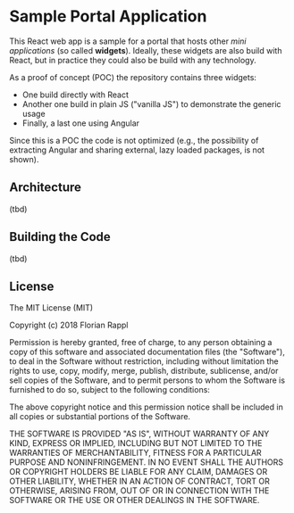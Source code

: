 # Sample Portal Application

This React web app is a sample for a portal that hosts other *mini applications* (so called **widgets**). Ideally, these widgets are also build with React, but in practice they could also be build with any technology.

As a proof of concept (POC) the repository contains three widgets:

- One build directly with React
- Another one build in plain JS ("vanilla JS") to demonstrate the generic usage
- Finally, a last one using Angular

Since this is a POC the code is not optimized (e.g., the possibility of extracting Angular and sharing external, lazy loaded packages, is not shown).

## Architecture

(tbd)

## Building the Code

(tbd)

## License

The MIT License (MIT)

Copyright (c) 2018 Florian Rappl

Permission is hereby granted, free of charge, to any person obtaining a copy of this software and associated documentation files (the "Software"), to deal in the Software without restriction, including without limitation the rights to use, copy, modify, merge, publish, distribute, sublicense, and/or sell copies of the Software, and to permit persons to whom the Software is furnished to do so, subject to the following conditions:

The above copyright notice and this permission notice shall be included in all copies or substantial portions of the Software.

THE SOFTWARE IS PROVIDED "AS IS", WITHOUT WARRANTY OF ANY KIND, EXPRESS OR IMPLIED, INCLUDING BUT NOT LIMITED TO THE WARRANTIES OF MERCHANTABILITY, FITNESS FOR A PARTICULAR PURPOSE AND NONINFRINGEMENT. IN NO EVENT SHALL THE AUTHORS OR COPYRIGHT HOLDERS BE LIABLE FOR ANY CLAIM, DAMAGES OR OTHER LIABILITY, WHETHER IN AN ACTION OF CONTRACT, TORT OR OTHERWISE, ARISING FROM, OUT OF OR IN CONNECTION WITH THE SOFTWARE OR THE USE OR OTHER DEALINGS IN THE SOFTWARE.

